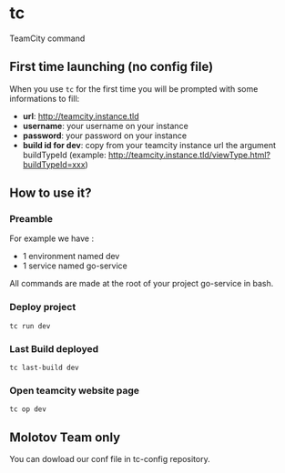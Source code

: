 # tc
TeamCity command

## First time launching (no config file)
When you use `tc` for the first time you will be prompted with some informations to fill:
* **url**: http://teamcity.instance.tld
* **username**: your username on your instance
* **password**: your password on your instance
* **build id for dev**: copy from your teamcity instance url the argument buildTypeId (example: http://teamcity.instance.tld/viewType.html?buildTypeId=xxx)

## How to use it?
### Preamble
For example we have :
* 1 environment named dev
* 1 service named go-service

All commands are made at the root of your project go-service in bash.

### Deploy project
```
tc run dev
```

### Last Build deployed
```
tc last-build dev
```

### Open teamcity website page
```
tc op dev
```

## Molotov Team only
You can dowload our conf file in tc-config repository.